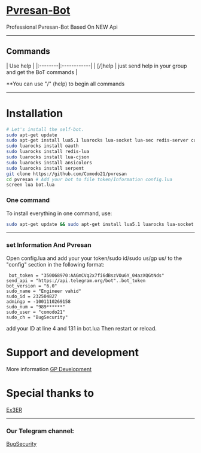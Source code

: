 
# [Pvresan-Bot](https://t.me)

Professional Pvresan-Bot Based On NEW Api


* * *

## Commands

| Use help |
|:--------|:------------|
| [/]help | just send help in your group and get the BoT commands |

**You can use "/" (help) to begin all commands

* * *

# Installation

```sh
# Let's install the self-bot.
sudo apt-get update
sudo apt-get install lua5.1 luarocks lua-socket lua-sec redis-server curl 
sudo luarocks install oauth 
sudo luarocks install redis-lua 
sudo luarocks install lua-cjson 
sudo luarocks install ansicolors 
sudo luarocks install serpent
git clone https://github.com/Comodo21/pvresan
cd pvresan # Add your bot to file token/Information config.lua
screen lua bot.lua 
```
### One command
To install everything in one command, use:
```sh
sudo apt-get update && sudo apt-get install lua5.1 luarocks lua-socket lua-sec redis-server curl  &&  sudo luarocks install oauth  &&  sudo luarocks install redis-lua  &&  sudo luarocks install lua-cjson  &&  sudo luarocks install ansicolors  &&  sudo luarocks install serpent  &&  git clone https://github.com/Comodo21/pvresan  &&  cd pvresan  &&  screen lua bot.lua 
```

* * *

### set Information And Pvresan

Open config.lua and add your your token/sudo id/sudo us/gp us/ to the "config" section in the following format:
```
 bot_token = "350068970:AAGmCVq2x7fi6dBszVOu6Y_04azXQGtNds"
send_api = "https://api.telegram.org/bot"..bot_token
bot_version = "6.0"
sudo_name = "Engineer vahid"
sudo_id = 232504827
admingp = -1001110269158
sudo_num = "989******"
sudo_user = "comodo21"
sudo_ch = "BugSecurity"
```
add your ID at line 4 and 131 in bot.lua
Then restart or reload.

# Support and development

More information [GP Development](https://t.me/joinchat/AAAAAEGGbzvkH92lwfah7g)

# Special thanks to
[Ex3ER](https://telegram.me)


* * *


### Our Telegram channel:

[BugSecurity](https://t.me)


